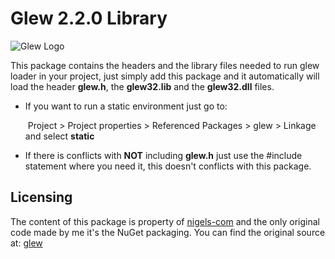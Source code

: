 # Glew 2.2.0 Library

![Glew Logo](http://glew.sourceforge.net/glew.png)

This package contains the headers and the library files needed to run glew loader in your project, just simply add this package and it automatically will load the header **glew.h**, the **glew32.lib** and the **glew32.dll** files.

- If you want to run a static environment just go to:

  ​	Project > Project properties >  Referenced Packages > glew > Linkage and select **static**
  
- If there is conflicts with **NOT** including **glew.h** just use the #include statement where you need it, this doesn't conflicts with this package.

## Licensing
The content of this package is property of [nigels-com](https://github.com/nigels-com) and the only original code made by me it's the NuGet packaging. 
You can find the original source at: [glew](https://github.com/nigels-com/glew)